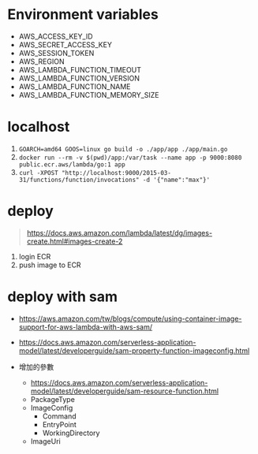 # Environment variables
- AWS_ACCESS_KEY_ID
- AWS_SECRET_ACCESS_KEY
- AWS_SESSION_TOKEN
- AWS_REGION
- AWS_LAMBDA_FUNCTION_TIMEOUT
- AWS_LAMBDA_FUNCTION_VERSION
- AWS_LAMBDA_FUNCTION_NAME
- AWS_LAMBDA_FUNCTION_MEMORY_SIZE

# localhost
1. `GOARCH=amd64 GOOS=linux go build -o ./app/app ./app/main.go`
2. `docker run --rm -v $(pwd)/app:/var/task --name app -p 9000:8080 public.ecr.aws/lambda/go:1 app`
3. `curl -XPOST "http://localhost:9000/2015-03-31/functions/function/invocations" -d '{"name":"max"}'`

# deploy

> https://docs.aws.amazon.com/lambda/latest/dg/images-create.html#images-create-2

1. login ECR
2. push image to ECR

# deploy with sam
- https://aws.amazon.com/tw/blogs/compute/using-container-image-support-for-aws-lambda-with-aws-sam/
- https://docs.aws.amazon.com/serverless-application-model/latest/developerguide/sam-property-function-imageconfig.html

- 增加的參數
	- https://docs.aws.amazon.com/serverless-application-model/latest/developerguide/sam-resource-function.html
	- PackageType
	- ImageConfig
		- Command
		- EntryPoint
		- WorkingDirectory
	- ImageUri